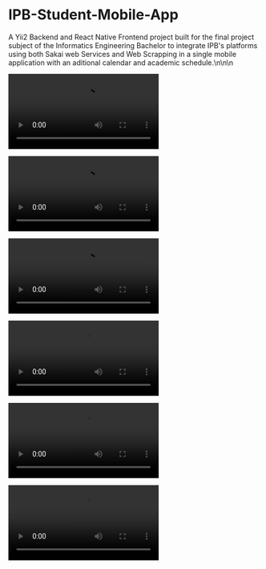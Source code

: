 # IPB-Student-Mobile-App

A Yii2 Backend and React Native Frontend project built for the final project subject of the Informatics Engineering Bachelor to integrate IPB's platforms using both Sakai web Services and Web Scrapping in a single mobile application with an aditional calendar and academic schedule.\n\n\n


<video src='https://user-images.githubusercontent.com/45267889/178276412-0323aa24-c9bd-4a24-9c30-d5eaa9d71c70.mp4'></video>

<video src='https://user-images.githubusercontent.com/45267889/178276741-5619a9c8-7f33-4632-86d0-79a941711f29.mp4'></video>

<video src='https://user-images.githubusercontent.com/45267889/178276797-bbffc851-3350-4405-9364-db8d203592d0.mp4'></video>

<video src='https://user-images.githubusercontent.com/45267889/178276861-80cb8ecc-f9bf-4d16-9e30-9ee8634ae936.mp4'></video>

<video src='https://user-images.githubusercontent.com/45267889/178276897-66edb8e4-ff01-4a4b-a8f3-9394111df63f.mp4'></video>

<video src='https://user-images.githubusercontent.com/45267889/178276967-b76820c0-3c69-437c-a533-820569010e99.mp4'></video>


